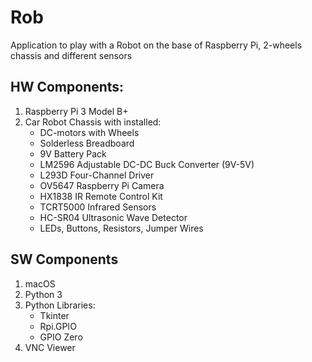 # Rob

Application to play with a Robot on the base of Raspberry Pi, 2-wheels chassis
and different sensors

## HW Components:
1. Raspberry Pi 3 Model B+
2. Car Robot Chassis with installed:
    * DC-motors with Wheels
    * Solderless Breadboard
    * 9V Battery Pack
    * LM2596 Adjustable DC-DC Buck Converter (9V-5V)
    * L293D Four-Channel Driver
    * OV5647 Raspberry Pi Camera
    * HX1838 IR Remote Control Kit
    * TCRT5000 Infrared Sensors
    * HC-SR04 Ultrasonic Wave Detector
    * LEDs, Buttons, Resistors, Jumper Wires

## SW Components
1. macOS
2. Python 3
3. Python Libraries:
    * Tkinter
    * Rpi.GPIO
    * GPIO Zero
4. VNC Viewer
